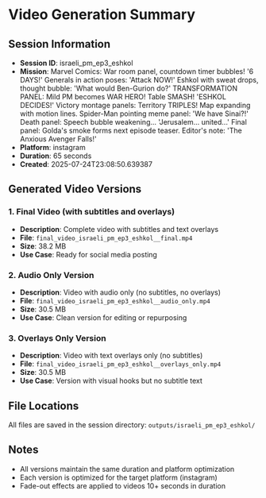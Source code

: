 # Video Generation Summary

## Session Information
- **Session ID**: israeli_pm_ep3_eshkol
- **Mission**: Marvel Comics: War room panel, countdown timer bubbles! '6 DAYS!' Generals in action poses: 'Attack NOW!' Eshkol with sweat drops, thought bubble: 'What would Ben-Gurion do?' TRANSFORMATION PANEL: Mild PM becomes WAR HERO! Table SMASH! 'ESHKOL DECIDES!' Victory montage panels: Territory TRIPLES! Map expanding with motion lines. Spider-Man pointing meme panel: 'We have Sinai?!' Death panel: Speech bubble weakening... 'Jerusalem... united...' Final panel: Golda's smoke forms next episode teaser. Editor's note: 'The Anxious Avenger Falls!'
- **Platform**: instagram
- **Duration**: 65 seconds
- **Created**: 2025-07-24T23:08:50.639387

## Generated Video Versions

### 1. Final Video (with subtitles and overlays)
- **Description**: Complete video with subtitles and text overlays
- **File**: `final_video_israeli_pm_ep3_eshkol__final.mp4`
- **Size**: 38.2 MB
- **Use Case**: Ready for social media posting

### 2. Audio Only Version
- **Description**: Video with audio only (no subtitles, no overlays)
- **File**: `final_video_israeli_pm_ep3_eshkol__audio_only.mp4`
- **Size**: 30.5 MB
- **Use Case**: Clean version for editing or repurposing

### 3. Overlays Only Version
- **Description**: Video with text overlays only (no subtitles)
- **File**: `final_video_israeli_pm_ep3_eshkol__overlays_only.mp4`
- **Size**: 30.5 MB
- **Use Case**: Version with visual hooks but no subtitle text

## File Locations
All files are saved in the session directory: `outputs/israeli_pm_ep3_eshkol/`

## Notes
- All versions maintain the same duration and platform optimization
- Each version is optimized for the target platform (instagram)
- Fade-out effects are applied to videos 10+ seconds in duration
